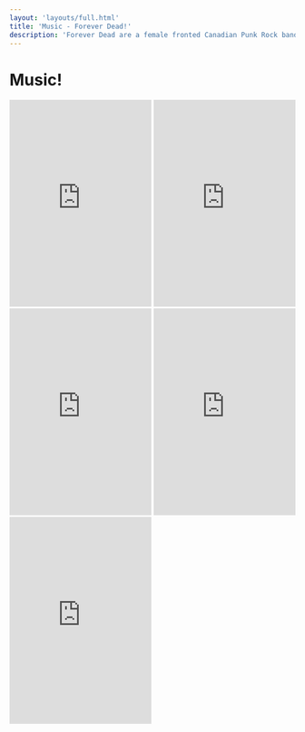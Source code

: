 ```yaml
---
layout: 'layouts/full.html'
title: 'Music - Forever Dead!'
description: 'Forever Dead are a female fronted Canadian Punk Rock band. Kicking ass and taking names since 2005'
---
```


<h1 class=" font-pistols text-6xl text-center mb-8">Music!</h1>

<div class="flex gap-4 flex-wrap justify-center">

  <iframe style="border: 0; width: 250px; height: 364px;" src="https://bandcamp.com/EmbeddedPlayer/album=4190125312/size=large/bgcol=333333/linkcol=e32c14/tracklist=false/transparent=true/" seamless><a href="https://xforeverdeadx.bandcamp.com/album/heres-to-long-drawn-out-terrible-endings">Here&#39;s To Long Drawn-out Terrible Endings by Forever Dead!</a></iframe>

  <iframe style="border: 0; width: 250px; height: 364px;" src="https://bandcamp.com/EmbeddedPlayer/album=1944704163/size=large/bgcol=333333/linkcol=e32c14/tracklist=false/transparent=true/" seamless><a href="https://xforeverdeadx.bandcamp.com/album/pretending-were-surviving">Pretending We&#39;re Surviving by Forever Dead!</a></iframe>

  <iframe style="border: 0; width: 250px; height: 364px;" src="https://bandcamp.com/EmbeddedPlayer/album=3881658585/size=large/bgcol=333333/linkcol=e32c14/tracklist=false/transparent=true/" seamless><a href="https://xforeverdeadx.bandcamp.com/album/forever-dead">Forever Dead! by Forever Dead!</a></iframe>

  <iframe style="border: 0; width: 250px; height: 364px;" src="https://bandcamp.com/EmbeddedPlayer/album=1723606359/size=large/bgcol=333333/linkcol=e32c14/tracklist=false/transparent=true/" seamless><a href="https://xforeverdeadx.bandcamp.com/album/epicdemic">EpicDemic by Forever Dead!</a></iframe>

  <iframe style="border: 0; width: 250px; height: 364px;" src="https://bandcamp.com/EmbeddedPlayer/album=4148588427/size=large/bgcol=333333/linkcol=e32c14/tracklist=false/transparent=true/" seamless><a href="https://xforeverdeadx.bandcamp.com/album/not-quite-dead-yet">Not Quite Dead Yet by Forever Dead</a></iframe>

</div>